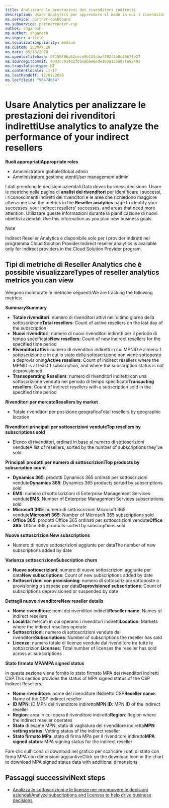 ```yaml
---
title: Analizzare le prestazioni dei rivenditori indiretti
description: Usare Analytics per apprendere il modo in cui i rivenditori indiretti eseguono, sia i successi che le aree che potrebbero richiedere maggiore attenzione.
ms.service: partner-dashboard
ms.subservice: partnercenter-csp
author: shganesh
ms.author: shganesh
ms.topic: article
ms.localizationpriority: medium
ms.custom: SEOMAY.20
ms.date: 05/13/2020
ms.openlocfilehash: b7158f0ba52cece8b143cbaf592f3b0c4667fe27
ms.sourcegitcommit: 4043c791402f0acebee6ede160a135e87fe92493
ms.translationtype: MT
ms.contentlocale: it-IT
ms.lasthandoff: 12/01/2020
ms.locfileid: "96474054"
---
```

# <a name="use-analytics-to-analyze-the-performance-of-your-indirect-resellers"></a><span data-ttu-id="3367e-103">Usare Analytics per analizzare le prestazioni dei rivenditori indiretti</span><span class="sxs-lookup"><span data-stu-id="3367e-103">Use analytics to analyze the performance of your indirect resellers</span></span>

<span data-ttu-id="3367e-104">**Ruoli appropriati**</span><span class="sxs-lookup"><span data-stu-id="3367e-104">**Appropriate roles**</span></span>

- <span data-ttu-id="3367e-105">Amministratore globale</span><span class="sxs-lookup"><span data-stu-id="3367e-105">Global admin</span></span>
- <span data-ttu-id="3367e-106">Amministratore gestione utenti</span><span class="sxs-lookup"><span data-stu-id="3367e-106">User management admin</span></span>


<span data-ttu-id="3367e-107">I dati prendono le decisioni aziendali.</span><span class="sxs-lookup"><span data-stu-id="3367e-107">Data drives business decisions.</span></span> <span data-ttu-id="3367e-108">Usare le metriche nella pagina di **analisi dei rivenditori** per identificare i successi, i riconoscimenti indiretti dei rivenditori e le aree che richiedono maggiore attenzione.</span><span class="sxs-lookup"><span data-stu-id="3367e-108">Use the metrics in the **Reseller analytics** page to identify your successes, your indirect resellers' successes, and areas that need more attention.</span></span> <span data-ttu-id="3367e-109">Utilizzare queste informazioni durante la pianificazione di nuovi obiettivi aziendali.</span><span class="sxs-lookup"><span data-stu-id="3367e-109">Use this information as you plan new business goals.</span></span>

> [!NOTE]
> <span data-ttu-id="3367e-110">Indirect Reseller Analytics è disponibile solo per i provider indiretti nel programma Cloud Solution Provider.</span><span class="sxs-lookup"><span data-stu-id="3367e-110">Indirect reseller analytics is available only for Indirect providers in the Cloud Solution Provider program.</span></span>

## <a name="types-of-reseller-analytics-metrics-you-can-view"></a><span data-ttu-id="3367e-111">Tipi di metriche di Reseller Analytics che è possibile visualizzare</span><span class="sxs-lookup"><span data-stu-id="3367e-111">Types of reseller analytics metrics you can view</span></span>

<span data-ttu-id="3367e-112">Vengono monitorate le metriche seguenti:</span><span class="sxs-lookup"><span data-stu-id="3367e-112">We are tracking the following metrics:</span></span>

<span data-ttu-id="3367e-113">**Summary**</span><span class="sxs-lookup"><span data-stu-id="3367e-113">**Summary**</span></span>  
 - <span data-ttu-id="3367e-114">**Totale rivenditori**: numero di rivenditori attivi nell'ultimo giorno della sottoscrizione</span><span class="sxs-lookup"><span data-stu-id="3367e-114">**Total resellers**: Count of active resellers on the last day of the subscription</span></span>  
 - <span data-ttu-id="3367e-115">**Nuovi rivenditori**: numero di nuovi rivenditori indiretti per il periodo di tempo specificato</span><span class="sxs-lookup"><span data-stu-id="3367e-115">**New resellers**: Count of new indirect resellers for the specified time period</span></span>  
 - <span data-ttu-id="3367e-116">**Rivenditori attivi**: numero di rivenditori indiretti in cui MPNID è almeno 1 sottoscrizione e in cui lo stato della sottoscrizione non viene sottoposto a deprovisioning</span><span class="sxs-lookup"><span data-stu-id="3367e-116">**Active resellers**: Count of indirect resellers where the MPNID is at least 1 subscription, and where the subscription status is not deprovisioned</span></span>  
 - <span data-ttu-id="3367e-117">**Transoperating Resellers**: numero di rivenditori indiretti con una sottoscrizione venduta nel periodo di tempo specificato</span><span class="sxs-lookup"><span data-stu-id="3367e-117">**Transacting resellers**: Count of indirect resellers with a subscription sold in the specified time period</span></span>  

<span data-ttu-id="3367e-118">**Rivenditori per mercato**</span><span class="sxs-lookup"><span data-stu-id="3367e-118">**Resellers by market**</span></span>  
 - <span data-ttu-id="3367e-119">Totale rivenditori per posizione geografica</span><span class="sxs-lookup"><span data-stu-id="3367e-119">Total resellers by geographic location</span></span>  

<span data-ttu-id="3367e-120">**Rivenditori principali per sottoscrizioni vendute**</span><span class="sxs-lookup"><span data-stu-id="3367e-120">**Top resellers by subscriptions sold**</span></span>
 - <span data-ttu-id="3367e-121">Elenco di rivenditori, ordinati in base al numero di sottoscrizioni vendute</span><span class="sxs-lookup"><span data-stu-id="3367e-121">A list of resellers, sorted by the number of subscriptions they've sold</span></span>  

<span data-ttu-id="3367e-122">**Principali prodotti per numero di sottoscrizioni**</span><span class="sxs-lookup"><span data-stu-id="3367e-122">**Top products by subscription count**</span></span>  
 - <span data-ttu-id="3367e-123">**Dynamics 365**: prodotti Dynamics 365 ordinati per sottoscrizioni vendute</span><span class="sxs-lookup"><span data-stu-id="3367e-123">**Dynamics 365**: Dynamics 365 products sorted by subscriptions sold</span></span>  
 - <span data-ttu-id="3367e-124">**EMS**: numero di sottoscrizioni di Enterprise Management Services vendute</span><span class="sxs-lookup"><span data-stu-id="3367e-124">**EMS**: Number of Enterprise Management Services subscriptions sold</span></span>  
 - <span data-ttu-id="3367e-125">**Microsoft 365**: numero di sottoscrizioni Microsoft 365 vendute</span><span class="sxs-lookup"><span data-stu-id="3367e-125">**Microsoft 365**: Number of Microsoft 365 subscriptions sold</span></span>  
 - <span data-ttu-id="3367e-126">**Office 365**: prodotti Office 365 ordinati per sottoscrizioni vendute</span><span class="sxs-lookup"><span data-stu-id="3367e-126">**Office 365**: Office 365 products sorted by subscriptions sold</span></span>  

<span data-ttu-id="3367e-127">**Nuove sottoscrizioni**</span><span class="sxs-lookup"><span data-stu-id="3367e-127">**New subscriptions**</span></span>  
 - <span data-ttu-id="3367e-128">Numero di nuove sottoscrizioni aggiunte per data</span><span class="sxs-lookup"><span data-stu-id="3367e-128">The number of new subscriptions added by date</span></span>  

<span data-ttu-id="3367e-129">**Varianza sottoscrizione**</span><span class="sxs-lookup"><span data-stu-id="3367e-129">**Subscription churn**</span></span>  
 - <span data-ttu-id="3367e-130">**Nuove sottoscrizioni**: numero di nuove sottoscrizioni aggiunte per data</span><span class="sxs-lookup"><span data-stu-id="3367e-130">**New subscriptions**: Count of new subscriptions added by date</span></span>  
 - <span data-ttu-id="3367e-131">**Sottoscrizioni con provisioning**: numero di sottoscrizioni sottoposte a provisioning o sospese per data</span><span class="sxs-lookup"><span data-stu-id="3367e-131">**Deprovisioned subscriptions**: Count of subscriptions deprovisioned or suspended by date</span></span>  

<span data-ttu-id="3367e-132">**Dettagli nuovo rivenditore**</span><span class="sxs-lookup"><span data-stu-id="3367e-132">**New reseller details**</span></span>  
 - <span data-ttu-id="3367e-133">**Nome rivenditore**: nomi dei rivenditori indiretti</span><span class="sxs-lookup"><span data-stu-id="3367e-133">**Reseller name**: Names of indirect resellers</span></span>  
 - <span data-ttu-id="3367e-134">**Località**: mercati in cui operano i rivenditori indiretti</span><span class="sxs-lookup"><span data-stu-id="3367e-134">**Location**: Markets where the indirect resellers operate</span></span>  
 - <span data-ttu-id="3367e-135">**Sottoscrizioni**: numero di sottoscrizioni vendute dal rivenditore</span><span class="sxs-lookup"><span data-stu-id="3367e-135">**Subscriptions**: Number of subscriptions the reseller has sold</span></span>  
 - <span data-ttu-id="3367e-136">**Licenze**: numero totale di licenze vendute dal rivenditore tra tutte le sottoscrizioni</span><span class="sxs-lookup"><span data-stu-id="3367e-136">**Licenses**: Total number of licenses the reseller has sold across all subscriptions</span></span>  

<span data-ttu-id="3367e-137">**Stato firmato MPA**</span><span class="sxs-lookup"><span data-stu-id="3367e-137">**MPA signed status**</span></span>

<span data-ttu-id="3367e-138">In questa sezione viene fornito lo stato firmato MPA dei rivenditori indiretti CSP.</span><span class="sxs-lookup"><span data-stu-id="3367e-138">This section provides the status of MPA signed status of the CSP Indirect Resellers.</span></span>

 - <span data-ttu-id="3367e-139">**Nome rivenditore**: nome del rivenditore INdiretto CSP</span><span class="sxs-lookup"><span data-stu-id="3367e-139">**Reseller name**: Name of the CSP indirect reseller</span></span>
 - <span data-ttu-id="3367e-140">**ID MPN**: ID MPN del rivenditore indiretto</span><span class="sxs-lookup"><span data-stu-id="3367e-140">**MPN ID**: MPN ID of the indirect reseller</span></span>
 - <span data-ttu-id="3367e-141">**Region**: area in cui opera il rivenditore indiretto</span><span class="sxs-lookup"><span data-stu-id="3367e-141">**Region**: Region where the indirect reseller operates</span></span>
 - <span data-ttu-id="3367e-142">**Stato** di esame MPN: stato di vagliatura del rivenditore indiretto</span><span class="sxs-lookup"><span data-stu-id="3367e-142">**MPN vetting status**: Vetting status of the indirect reseller</span></span>
 - <span data-ttu-id="3367e-143">**Stato firmato MPa**: stato di firma MPa per il rivenditore indiretto</span><span class="sxs-lookup"><span data-stu-id="3367e-143">**MPA signed status**: MPA signing status for the indirect reseller</span></span>

<span data-ttu-id="3367e-144">Fare clic sull'icona di download nel grafico per scaricare i dati di stato con firma MPA con dimensioni aggiuntive</span><span class="sxs-lookup"><span data-stu-id="3367e-144">Click on the download icon in the chart to download MPA signed status data with additional dimensions</span></span>
  
## <a name="next-steps"></a><span data-ttu-id="3367e-145">Passaggi successivi</span><span class="sxs-lookup"><span data-stu-id="3367e-145">Next steps</span></span>

- [<span data-ttu-id="3367e-146">Analizza le sottoscrizioni e le licenze per promuovere le decisioni aziendali</span><span class="sxs-lookup"><span data-stu-id="3367e-146">Analyze subscriptions and licenses to help drive business decisions</span></span>](analyze-subscriptions-licenses.md)